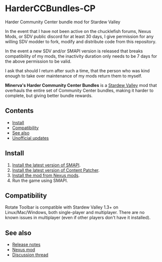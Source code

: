 # HarderCCBundles-CP
Harder Community Center bundle mod for Stardew Valley

In the event that I have not been active on the chucklefish forums, Nexus Mods, or SDV public discord for at least 30 days, I give permission for any willing SDV modder to fork, modify and distribute code from this repository.

In the event a new SDV and/or SMAPI version is released that breaks compatibility of my mods, the inactivity duration only needs to be 7 days for the above permission to be valid.

I ask that should I return after such a time, that the person who was kind enough to take over maintenance of my mods return them to myself.

**Minerva's Harder Community Center Bundles** is a [Stardew Valley](http://stardewvalley.net/) mod that overhauls the entire set of Community Center bundles, making it harder to complete, but giving better bundle rewards.

## Contents
* [Install](#install)
* [Compatibility](#compatibility)
* [See also](#see-also)
* [Unofficial updates](#unofficial-updates)

## Install
1. [Install the latest version of SMAPI](https://smapi.io/).
2. [Install the latest version of Content Patcher](http://www.nexusmods.com/stardewvalley/mods/1915).
3. [Install the mod from Nexus mods](http://www.nexusmods.com/stardewvalley/mods/3444).
4. Run the game using SMAPI.

## Compatibility
Rotate Toolbar is compatible with Stardew Valley 1.3+ on Linux/Mac/Windows, both single-player and
multiplayer. There are no known issues in multiplayer (even if other players don't have it installed).

## See also
* [Release notes](release-notes.md)
* [Nexus mod](http://www.nexusmods.com/stardewvalley/mods/1100)
* [Discussion thread](http://community.playstarbound.com/threads/rotate-toolbar.132264)
